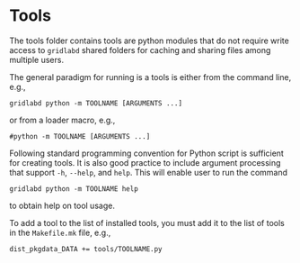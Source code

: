 # Tools

The tools folder contains tools are python modules that do not require write access to `gridlabd` shared folders for caching and sharing files among multiple users.  

The general paradigm for running is a tools is either from the command line, e.g.,

~~~
gridlabd python -m TOOLNAME [ARGUMENTS ...]
~~~

or from a loader macro, e.g.,

~~~
#python -m TOOLNAME [ARGUMENTS ...]
~~~

Following standard programming convention for Python script is sufficient for creating tools. It is also good practice to include argument processing that support `-h`, `--help`, and `help`. This will enable user to run the command

~~~
gridlabd python -m TOOLNAME help
~~~

to obtain help on tool usage.

To add a tool to the list of installed tools, you must add it to the list of tools in the `Makefile.mk` file, e.g.,

~~~
dist_pkgdata_DATA += tools/TOOLNAME.py
~~~
